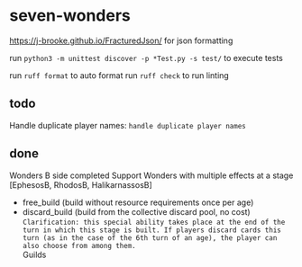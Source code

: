 # seven-wonders

https://j-brooke.github.io/FracturedJson/ 
for json formatting 

run `python3 -m unittest discover -p *Test.py -s test/` to execute tests

run `ruff format` to auto format 
run `ruff check` to run linting


## todo
Handle duplicate player names: `handle duplicate player names`

## done
Wonders B side completed
Support Wonders with multiple effects at a stage [EphesosB, RhodosB, HalikarnassosB]
- free_build (build without resource requirements once per age)
- discard_build (build from the collective discard pool, no cost)  
```Clarification: this special ability takes place at the end of the turn in which this stage is built. If players discard cards this turn (as in the case of the 6th turn of an age), the player can also choose from among them.```  
Guilds
